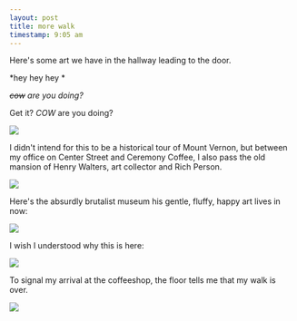 ```yaml
---
layout: post
title: more walk
timestamp: 9:05 am
---
```


Here's some art we have in the hallway leading to the door.

*hey hey hey *

*~~cow~~ are you doing?*

Get it? _COW_ are you doing?

![](https://lh3.googleusercontent.com/yFiNZcA2fRq3rwArbsWHTQVDxuReKEPucJ--K5LC2Yejdwc2Lyp1RlE6UuFGfm3UBuHz3yY-DE_Wk0tyIkvabSGTqdzI6f_ve1YlOc3JYYc3iHWAzwM3uOTLIEhyzkV-zAlOpBhgykbO7AqTNwkxpnOR46iy_1V0gLPsNbiEdYYWo64-V_QwmASF511_PBa1q6bUpet_lpm80oPZxz172Otdz7AXe7hXaLHPexaj3ZtVkx3AjXJOqhqpQoSjuZC0jyDipMAPdeVSGQ1COIULdTweu9MCqCAW8LoVUsBq7VxjQx_vEpKL_B1xAcP6Og9q1ORS8xYigL1VLYHqCbeq33-Q2ZD7T5GNVf6gfRLpBZcYitOnG6Mna5nC2BT4X-4wzVbHQ92ZRsc7Z88-j00Z0VK2PDDLCdOGxMobfZbyhRuZFv8LpdUo9fc2c5jour4tGOZOZqyVAUjopMi3YWOENxHN0joW0ukw1aWl8A6Ks9hdIodkUJ99MdWkbfZDFe8WiceDNFeBiPL5BwZbj10PlJ4feB0eil_tNZrgMVf2AewqwK9X6rb3eHQ1rtfBybBGJIv_2xOSZBDPKalHY1bhEMY5Wv87cR5hYF_orEdfqQyQoBFB5w=w603-h803-no)

I didn't intend for this to be a historical tour of Mount Vernon, but between my office on Center Street and Ceremony Coffee, I also pass the old mansion of Henry Walters, art collector and Rich Person.

![](https://lh3.googleusercontent.com/R9Jr36_2XO8ezt_Iez-SNtPphLqDHBTRCSXFoqbD7dLBLe9me3BbayYXdmjvMV8sQjiQAVmP6IC9GfJcuP7qbqf1g0IsMAjmiyAAwrTG5HHnV1q7pjMc18ijhsKqyGJ5NRlxxyaewU4CgxM6UHwmS8Nf3Z3Ri-liHCplt6dYY1lzYnCz0qkBPS2gCLYBDQHQ33eQCF3knTuAi56iHvXIHrbw6sz2FTnq7DZTxUkk0rPfRECTLnC-E3By3ETbgxsaUeV7hmL4m9ImhRZf0sqxkpMiQ6C5oRD8xVu1hQeAjpJ6NkAv4SYQm7xTS8Itv2dqAUAMY0lcUFqT5YUTjEJL7ekhX138nK-ehIyDBVjWC1WPTSmR9zwlLL-_hRKtA3cEiZITXf4AyOgyN0EWNm1HXmtCawGkAvxaRK8cKGBVMZxny2Afi4k621dQ_UfV-BAxqpuedzKSsw4bwcPmlaI_KeLqpUSN6USXtyz4WcD3KKDRFHyHLZ70NoFTJCUw879pfymFj5bjvtVnN9xMx-mSpJL1vlhoy0NnS0oADtnRc5mvkrpQC-MUa6BzXQFMQfnlsYt9pup_fs-GWtQ6gvCs5C8dMa6iUCOOY6pYbt78K9JQuhJYkg=w603-h803-no)

Here's the absurdly brutalist museum his gentle, fluffy, happy art lives in now:

![](https://lh3.googleusercontent.com/_j3tCHZ_XdIdyZE_zZUKjYe1Hy3EFetF0K6Q4OZSIfI_YYcFRZkNIzpEX1Ikc0rg2dP1xXpAcyGXYGLOu9HrQ2dFdXbDvnu1mLdsD9t-_uBzua3fMx3XHvS8FUzhH8dxlOKCJcmXYH23N2uE-VtfufyzUFpbqKUB01QRlpiWbKcEBhXlgRWJDJhj0_W9PAW_hkofYD4JwigEH44nEA_TiEWj5jeeKUN-BkHXIIs5ql-sOlEf4amapw6o0afU9Ui14ZMpNsj0D4oO8hzVyrY8yuMuoTlUlcECNzhih2Y3E0GVpLkTKNOVNn5VWlPpYejizqVddkx3FCHwpSntirM52TzmCZw5O7lJ_ZxkrIAoJMAMTifCngs_969s5vcbvC8iaoOkrkE7vD8aGfFWbDkA1ihBgk37wsibvXgBBbqSJAwyKQcNB9gFo8tVb3kfmzK2AOzHZyOGIyIVBMIsPqf03RVBhB3_vVv1rOOA5WxXz2UJzyllXx9F2QaioItkc7GGD95cI_i8GCjzHSWyUpgjD9846jgfEQEKT6G5t0NsoxhzFERXyGSBgoZnJl_35kGMF-rH5DcbE5W7blOw7XcW68-QPD4RkVVJe0H4QHFPPKK7nvhZxQ=w603-h803-no)

I wish I understood why this is here:

![](https://lh3.googleusercontent.com/afq2TuHliDrcF-cr_zBIbr6vwAFfq9KPJbKZGkEUD92oFh5eXS50FqidRKH9AsOqvc5z2GV2jUrIRlu-24tVN9ecySjUTP8H6-a0Q1AwHjgdyYx6oOO1V9kVew9CJbsIbrtN84Hs-AYT0-UenUmR3WApCklVaeCWnnzlBlTEUDrIDE8pr7YW7GNM6qtwzpRhUK1j1Sgdxt9EArGcF3HW_ecDgKd2PF1Wm1QsCA3GoP9g5OBpEM3Z-D_M8niY_b53oz0is9Dey0YLPFlBkGvcJuYCHmah_o7VqcZkJnFacR2WLY7OeAK-hs49izqtxeOndAdss7LXCB96sj1K8QSl-I-QBVLg12iLAdafSaKjnfnPskA8qTK-OMO8I3I1Jt55LZUvQvvTV1oxxM208bVRZ-K6IY1dtxtkSadU0xBkFoIfvg0fQs1rvpK9wqVNL1SuUGoHwlSrObfsi5bOYgo3QP4-mP_CYowDbAjRZk_BgFCXnSY1w-RZoGXJEudg1t178H1Mhq_HfEZK_9jXEgPmy3RVcI9GxNz8c097QnOHH6LTcxtEWiGsEJh0lM0i9f3XInDAqTyFp71UVhW-RxFA09wL3Nqlxh9lldL5aTL2rDs7SESpFw=w603-h803-no)


To signal my arrival at the coffeeshop, the floor tells me that my walk is over.

![](https://lh3.googleusercontent.com/99dQY_QnuVk0Pm4HGXPI27lwpRwCkIFzXkWUtmWGp-_Oq7-1ia_OvSiuysbFWpNlLultgg39EUcCS20DdAKVTY7FJ_7LxXySRugO6OJQv2rGkEeZ2IWYrRP-CuJEbt_7Ppuo_ZEaC4SXaPKL2JvzWYjpfDB2CdQ6i9Eam9qxmPCx1qKJ7tnHAKQ6yrL_XPWQVusLc5NHkFxzPAjNcEDkqRtrDA7M4IDQZtAirdx-gGHucQDfyJL0pQlxr5BicPxv4NIiRBX3GnZ4J2jo322jFYLzRYQkobJJeOVPWTU34cuoxEWa2qj_5CfJNZng_iyvhL-zj5nZyLZ-nRQnZVNg1Zmy37xILUJ8XR6jw1o1Smre8-wvOZfEeoBclcD8icCws05W5ROAUGHr4YHSTaAT5j1ZRLTghqS-bReySKWiXkmZ3mr_bFqlSk95nUUTVlrpNwvCjmbzVbfWMunHmfihrJ3N3AuL8wkDKjGXYWgS5kWIrSabSa3nCNyCklRzzR13fD248JflUtANExa_93PO2y72bHwYfd9mEDFkn44c0ggIoclim5OTvw05-NqRjrznX0SAnGs21zHqJ87X_CpWJI0z1z4-poI_7guTdar2V7sJ3A70MQ=w603-h803-no)
